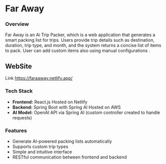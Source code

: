 # Far Away 

### Overview 
Far Away is an Ai Trip Packer, which is a web application that generates a smart packing list for trips. 
Users provide trip details such as destination, duration, trip type, and month, and the system returns a concise list of items to pack.
User can add custom items also using manual configurations . 

## WebSite 
Link https://faraaway.netlify.app/

### Tech Stack 
- **Frontend:** React.js Hosted on Netlify
- **Backend:** Spring Boot with Spring AI Hosted on AWS
- **AI Model:** OpenAI API via Spring AI (custom controller created to handle requests)

### Features 
- Generate AI-powered packing lists automatically
- Supports custom trip types
- Simple and intuitive interface
- RESTful communication between frontend and backend
